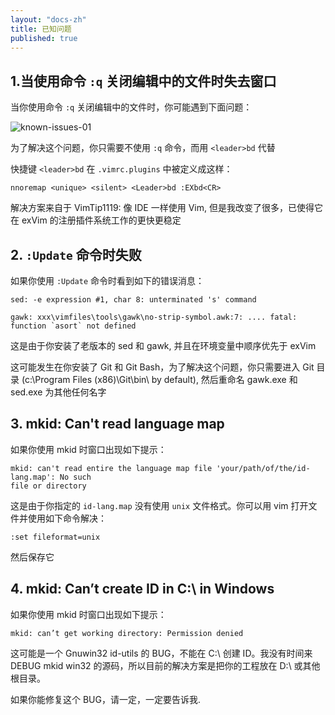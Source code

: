 ```yaml
---
layout: "docs-zh"
title: 已知问题
published: true
---
```


## 1.当使用命令 `:q` 关闭编辑中的文件时失去窗口

当你使用命令 `:q` 关闭编辑中的文件时，你可能遇到下面问题：

![known-issues-01]({{site.url}}/docs/images/known-issues-01.png)

为了解决这个问题，你只需要不使用 `:q` 命令，而用 `<leader>bd` 代替


快捷键 `<leader>bd` 在 `.vimrc.plugins` 中被定义成这样：

```vim
nnoremap <unique> <silent> <Leader>bd :EXbd<CR>
```

解决方案来自于 VimTip1119: 像 IDE 一样使用 Vim, 但是我改变了很多，已使得它在 exVim 的注册插件系统工作的更快更稳定

## 2. `:Update` 命令时失败

如果你使用 `:Update` 命令时看到如下的错误消息：

```
sed: -e expression #1, char 8: unterminated 's' command
```

```
gawk: xxx\vimfiles\tools\gawk\no-strip-symbol.awk:7: .... fatal: function `asort` not defined
```

这是由于你安装了老版本的 sed 和 gawk, 并且在环境变量中顺序优先于 exVim

这可能发生在你安装了 Git 和 Git Bash，为了解决这个问题，你只需要进入 Git 目录 (c:\Program Files (x86)\Git\bin\ by default), 然后重命名 gawk.exe 和 sed.exe 为其他任何名字

## 3. mkid: Can't read language map

如果你使用 mkid 时窗口出现如下提示：

```
mkid: can't read entire the language map file 'your/path/of/the/id-lang.map': No such 
file or directory
```

这是由于你指定的 `id-lang.map` 没有使用 `unix` 文件格式。你可以用 vim 打开文件并使用如下命令解决：

```vim
:set fileformat=unix 
```

然后保存它

## 4. mkid: Can’t create ID in C:\ in Windows

如果你使用 mkid 时窗口出现如下提示：

```
mkid: can’t get working directory: Permission denied
```

这可能是一个 Gnuwin32 id-utils 的 BUG，不能在 C:\ 创建 ID。我没有时间来 DEBUG mkid win32 的源码，所以目前的解决方案是把你的工程放在 D:\ 或其他根目录。 

如果你能修复这个 BUG，请一定，一定要告诉我.